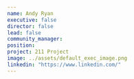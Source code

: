 ```yaml
---
name: Andy Ryan
executive: false
director: false
lead: false
community_manager:   
position:  
project: 211 Project
image: ../assets/default_exec_image.png
linkedin: "https://www.linkedin.com/"
---
```

